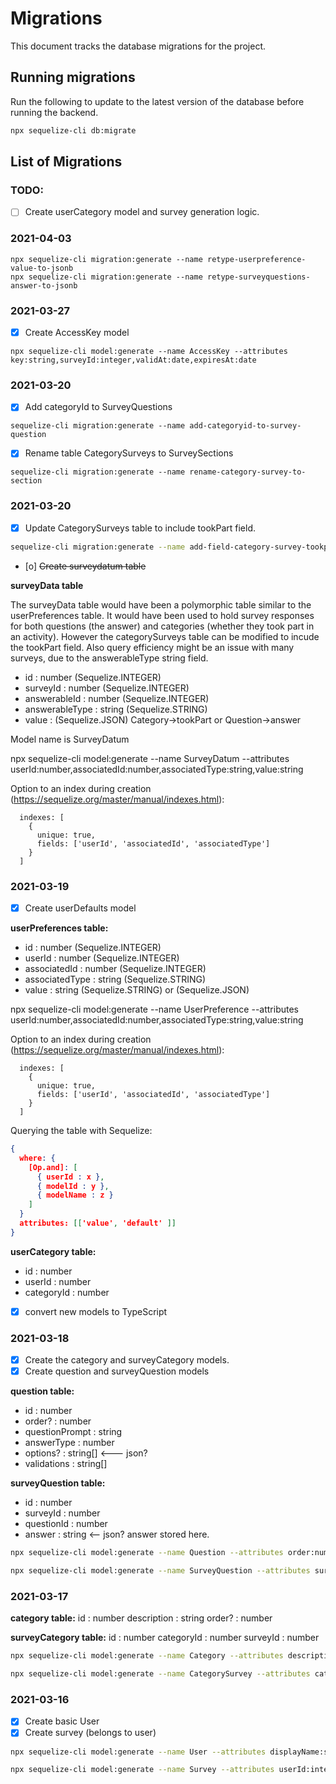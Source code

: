 # Migrations

This document tracks the database migrations for the project.

## Running migrations

Run the following to update to the latest version of the database before running the backend.

```sh
npx sequelize-cli db:migrate
```

## List of Migrations

### TODO:



- [ ] Create userCategory model and survey generation logic.

### 2021-04-03

```
npx sequelize-cli migration:generate --name retype-userpreference-value-to-jsonb
npx sequelize-cli migration:generate --name retype-surveyquestions-answer-to-jsonb
```

### 2021-03-27

- [x] Create AccessKey model
```
npx sequelize-cli model:generate --name AccessKey --attributes key:string,surveyId:integer,validAt:date,expiresAt:date
```

### 2021-03-20

- [x] Add categoryId to SurveyQuestions
```
sequelize-cli migration:generate --name add-categoryid-to-survey-question
```

- [x] Rename table CategorySurveys to SurveySections

```
sequelize-cli migration:generate --name rename-category-survey-to-section
```

### 2021-03-20

- [x] Update CategorySurveys table to include tookPart field.

```sh
sequelize-cli migration:generate --name add-field-category-survey-tookpart
```

- [o] ~~Create surveydatum table~~

**surveyData table**

The surveyData table would have been a polymorphic table similar to the userPreferences table. It would have been used to hold survey responses for both questions (the answer) and categories (whether they took part in an activity).
However the categorySurveys table can be modified to incude the tookPart field. Also query efficiency might be an issue with many surveys, due to the answerableType string field.

- id : number (Sequelize.INTEGER)
- surveyId : number (Sequelize.INTEGER)
- answerableId : number (Sequelize.INTEGER)
- answerableType : string (Sequelize.STRING)
- value : (Sequelize.JSON) Category->tookPart or Question->answer

Model name is SurveyDatum

npx sequelize-cli model:generate --name SurveyDatum --attributes userId:number,associatedId:number,associatedType:string,value:string

Option to an index during creation (https://sequelize.org/master/manual/indexes.html):

```
  indexes: [
    {
      unique: true,
      fields: ['userId', 'associatedId', 'associatedType']
    }
  ]
```


### 2021-03-19

- [x] Create userDefaults model

**userPreferences table:**

- id : number (Sequelize.INTEGER)
- userId : number (Sequelize.INTEGER)
- associatedId : number (Sequelize.INTEGER)
- associatedType : string (Sequelize.STRING)
- value : string (Sequelize.STRING) or (Sequelize.JSON)

npx sequelize-cli model:generate --name UserPreference --attributes userId:number,associatedId:number,associatedType:string,value:string

Option to an index during creation (https://sequelize.org/master/manual/indexes.html):

```
  indexes: [
    {
      unique: true,
      fields: ['userId', 'associatedId', 'associatedType']
    }
  ]
```

Querying the table with Sequelize:

```json
{
  where: {
    [Op.and]: [
      { userId : x },
      { modelId : y },
      { modelName : z }
    ]
  }
  attributes: [['value', 'default' ]]
}
```


**userCategory table:**

- id : number
- userId : number
- categoryId : number

- [x] convert new models to TypeScript

### 2021-03-18

- [x] Create the category and surveyCategory models.
- [x] Create question and surveyQuestion models

**question table:**

- id : number
- order? : number
- questionPrompt : string
- answerType : number
- options? : string[] <--- json?
- validations : string[]

**surveyQuestion table:**

- id : number
- surveyId : number
- questionId : number
- answer : string  <-- json? answer stored here.

```sh
npx sequelize-cli model:generate --name Question --attributes order:number,answerType:string,questionPrompt:string,options:string,validations:string

npx sequelize-cli model:generate --name SurveyQuestion --attributes surveyId:number,questionId:number,answer:string
```

### 2021-03-17

**category table:**
id : number
description : string
order? : number

**surveyCategory table:**
id : number
categoryId : number
surveyId : number


```sh
npx sequelize-cli model:generate --name Category --attributes description:string,order:integer

npx sequelize-cli model:generate --name CategorySurvey --attributes categoryId:string,surveyId:integer
```

### 2021-03-16

- [x] Create basic User
- [x] Create survey (belongs to user)

```sh
npx sequelize-cli model:generate --name User --attributes displayName:string

npx sequelize-cli model:generate --name Survey --attributes userId:integer,surveyDate:date,startDate:date,modifyDate:date,submitDate:date,status:integer
```
